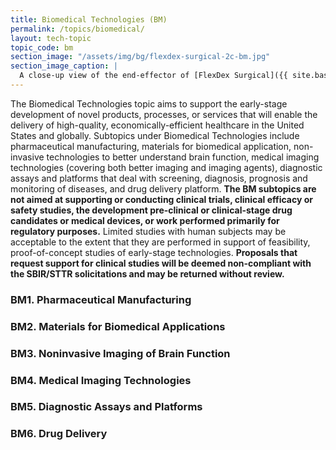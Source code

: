```yaml
---
title: Biomedical Technologies (BM)
permalink: /topics/biomedical/
layout: tech-topic
topic_code: bm
section_image: "/assets/img/bg/flexdex-surgical-2c-bm.jpg"
section_image_caption: |
  A close-up view of the end-effector of [FlexDex Surgical]({{ site.baseurl }}/portfolio/details/?company=flexdex-inc#flexdex-inc)'s articulating needle-driver. This instrument is for use in laparoscopic or minimally invasive surgeries. © FlexDex, Inc.
---
```



The Biomedical Technologies topic aims to support the early-stage development of novel products, processes, or services that will enable the delivery of high-quality, economically-efficient healthcare in the United States and globally. Subtopics under Biomedical Technologies include pharmaceutical manufacturing, materials for biomedical application, non-invasive technologies to better understand brain function, medical imaging technologies (covering both better imaging and imaging agents), diagnostic assays and platforms that deal with screening, diagnosis, prognosis and monitoring of diseases, and drug delivery platform. **The BM subtopics are not aimed at supporting or conducting clinical trials, clinical efficacy or safety studies, the development pre-clinical or clinical-stage drug candidates or medical devices, or work performed primarily for regulatory purposes.** Limited studies with human subjects may be acceptable to the extent that they are performed in support of feasibility, proof-of-concept studies of early-stage technologies. **Proposals that request support for clinical studies will be deemed non-compliant with the SBIR/STTR solicitations and may be returned without review.**

### BM1. Pharmaceutical Manufacturing

### BM2. Materials for Biomedical Applications

### BM3. Noninvasive Imaging of Brain Function 

### BM4. Medical Imaging Technologies 

### BM5. Diagnostic Assays and Platforms 

### BM6. Drug Delivery 
